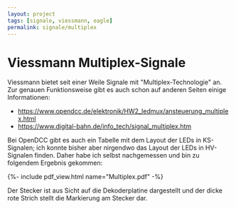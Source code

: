 ```yaml
---
layout: project
tags: [signale, viessmann, eagle]
permalink: signale/multiplex
---
```


# Viessmann Multiplex-Signale

Viessmann bietet seit einer Weile Signale mit "Multiplex-Technologie" an.
Zur genauen Funktionsweise gibt es auch schon auf anderen Seiten einige Informationen:

- <https://www.opendcc.de/elektronik/HW2_ledmux/ansteuerung_multiplex.html>
- <https://www.digital-bahn.de/info_tech/signal_multiplex.htm>

Bei OpenDCC gibt es auch ein Tabelle mit dem Layout der LEDs in KS-Signalen;
ich konnte bisher aber nirgendwo das Layout der LEDs in HV-Signalen finden.
Daher habe ich selbst nachgemessen und bin zu folgendem Ergebnis gekommen:

{%- include pdf_view.html name="Multiplex.pdf" -%}

Der Stecker ist aus Sicht auf die Dekoderplatine dargestellt und der dicke
rote Strich stellt die Markierung am Stecker dar.